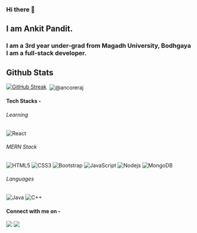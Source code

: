 ### Hi there 👋
## I am Ankit Pandit.

### I am a 3rd year under-grad from Magadh University, Bodhgaya I am a full-stack developer.

<h2>Github Stats</h2>
<p align="center">
 
  [![GitHub Streak](https://github-readme-streak-stats.herokuapp.com/?user=ancoreraj&theme=dark)](https://git.io/streak-stats)
  &nbsp;<img align="center" src="https://github-readme-stats.vercel.app/api?username=ancoreraj&show_icons=true&locale=en&theme=tokyonight" alt="@ancoreraj" />
</p>

#### Tech Stacks -

###### Learning
![React](https://img.shields.io/badge/-React-black?style=flat-square&logo=react)



###### MERN Stack
![HTML5](https://img.shields.io/badge/-HTML5-E34F26?style=flat-square&logo=html5&logoColor=white)
![CSS3](https://img.shields.io/badge/-CSS3-1572B6?style=flat-square&logo=css3)
![Bootstrap](https://img.shields.io/badge/-Bootstrap-563D7C?style=flat-square&logo=bootstrap)
![JavaScript](https://img.shields.io/badge/-JavaScript-black?style=flat-square&logo=javascript)
![Nodejs](https://img.shields.io/badge/-Nodejs-black?style=flat-square&logo=Node.js)
![MongoDB](https://img.shields.io/badge/-MongoDB-black?style=flat-square&logo=mongodb)

###### Languages
![Java](https://img.shields.io/badge/-java-E34A86?style=flat-square&logo=java)
![C++](https://img.shields.io/badge/-C++-00599C?style=flat-square&logo=c)

#### Connect with me on - 
[<img src="https://img.shields.io/badge/linkedin-%230077B5.svg?&style=for-the-badge&logo=linkedin&logoColor=white" />](https://www.linkedin.com/in/) 
[<img src ="https://img.shields.io/badge/Email-Here-%23E4405F.svg?&style=for-the-badge&logo=&logoColor=white%22">](mailto:ankit03111996@gmail.com)
